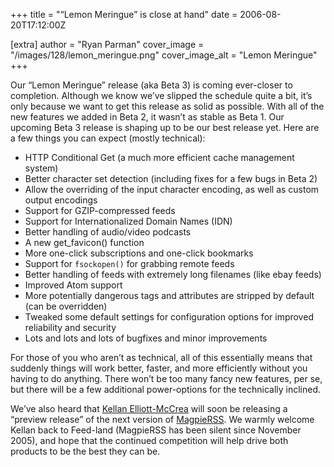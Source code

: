 +++
title = "“Lemon Meringue” is close at hand"
date = 2006-08-20T17:12:00Z

[extra]
author = "Ryan Parman"
cover_image = "/images/128/lemon_meringue.png"
cover_image_alt = "Lemon Meringue"
+++

Our “Lemon Meringue” release (aka Beta 3) is coming ever-closer to completion. Although we know we’ve slipped the schedule quite a bit, it’s only because we want to get this release as solid as possible. With all of the new features we added in Beta 2, it wasn’t as stable as Beta 1. Our upcoming Beta 3 release is shaping up to be our best release yet. Here are a few things you can expect (mostly technical):

- HTTP Conditional Get (a much more efficient cache management system)
- Better character set detection (including fixes for a few bugs in Beta 2)
- Allow the overriding of the input character encoding, as well as custom output encodings
- Support for GZIP-compressed feeds
- Support for Internationalized Domain Names (IDN)
- Better handling of audio/video podcasts
- A new get_favicon() function
- More one-click subscriptions and one-click bookmarks
- Support for `fsockopen()` for grabbing remote feeds
- Better handling of feeds with extremely long filenames (like ebay feeds)
- Improved Atom support
- More potentially dangerous tags and attributes are stripped by default (can be overridden)
- Tweaked some default settings for configuration options for improved reliability and security
- Lots and lots and lots of bugfixes and minor improvements

For those of you who aren’t as technical, all of this essentially means that suddenly things will work better, faster, and more efficiently without you having to do anything. There won’t be too many fancy new features, per se, but there will be a few additional power-options for the technically inclined.

We’ve also heard that [Kellan Elliott-McCrea](http://laughingmeme.org/) will soon be releasing a “preview release” of the next version of [MagpieRSS](http://magpierss.sourceforge.net/). We warmly welcome Kellan back to Feed-land (MagpieRSS has been silent since November 2005), and hope that the continued competition will help drive both products to be the best they can be.
